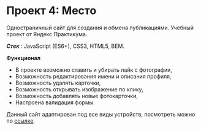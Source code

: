 # Проект 4: Место

Одностраничный сайт для создания и обмена публикациями. Учебный проект от Яндекс Практикума.

***Стек*** : JavaScript (ES6+), CSS3, HTML5, BEM.

**Функционал**

* В проекте возможно ставить и убирать лайк с фотографии,
* Возможность редактирования имени и описания профиля,
* Возможность удалять карточки,
* Возможность открывать изображение по клику,
* Возможность добавлять новые фотокарточки,
* Настроена валидация формы.

 Данный сайт адаптирован под все виды устройств, посмотреть можно по [ссылке]( https://nastyaa-l.github.io/mesto/index.html).
